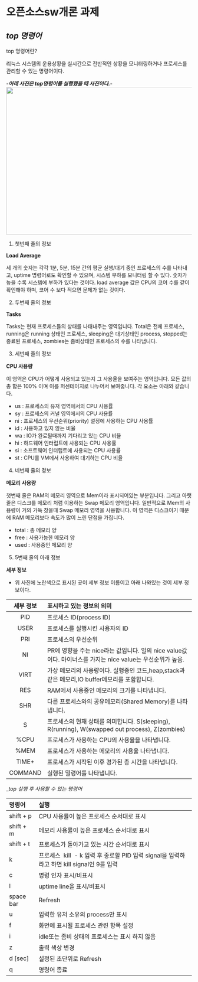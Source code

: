 # 오픈소스sw개론 과제
___top 명령어___
---
top 명령어란?

리눅스 시스템의 운용상황을 실시간으로 전반적인 상황을 모니터링하거나 프로세스를 관리할 수 있는 명령어이다.

-___아래 사진은 top명령어를 실행했을 때 사진이다.___-
<img src="https://user-images.githubusercontent.com/97230837/171996611-62ba43a0-4750-46fe-a795-a93a519e5bdc.png" width = "700" height="400">

1. 첫번째 줄의 정보

__Load Average__

세 개의 숫자는 각각 1분, 5분, 15분 간의 평균 실행/대기 중인 프로세스의 수를 나타내고, uptime 명령어로도 확인할 수 있으며, 시스템 부하를 모니터링 할 수 있다. 숫자가 높을 수록 시스템에 부하가 있다는 것이다. load average 값은 CPU의 코어 수를 같이 확인해야 하며, 코어 수 보다 적으면 문제가 없는 것이다.

2. 두번째 줄의 정보

__Tasks__

Tasks는 현재 프로세스들의 상태를 나태내주는 영역입니다. Total은 전체 프로세스, running은 running 상태인 프로세스, sleeping은 대기상태인 process, stopped는 종료된 프로세스, zombies는 좀비상태인 프로세스의 수를 나타냅니다.

3. 세번째 줄의 정보

__CPU 사용량__

이 영역은 CPU가 어떻게 사용되고 있는지 그 사용율을 보여주는 영역입니다. 모든 값의 총 합은 100% 이며 이를 퍼센테이지로 나누어서 보여줍니다. 각 요소는 아래와 같습니다.

- us : 프로세스의 유저 영역에서의 CPU 사용률
- sy : 프로세스의 커널 영역에서의 CPU 사용률
- ni : 프로세스의 우선순위(priority) 설정에 사용하는 CPU 사용률
- id : 사용하고 있지 않는 비율
- wa : IO가 완료될때까지 기다리고 있는 CPU 비율
- hi : 하드웨어 인터럽트에 사용되는 CPU 사용률
- si : 소프트웨어 인터럽트에 사용되는 CPU 사용률
- st : CPU를 VM에서 사용하여 대기하는 CPU 비율

4. 네번째 줄의 정보

__메모리 사용량__

첫번째 줄은 RAM의 메모리 영역으로 Mem이라 표시되어있는 부분입니다. 그리고 아랫줄은 디스크를 메모리 처럼 이용하는 Swap 메모리 영역입니다. 일반적으로 Mem의 사용량이 거의 가득 찼을때 Swap 메모리 영역을 사용합니다. 이 영역은 디스크이기 때문에 RAM 메모리보다 속도가 많이 느린 단점을 가집니다.

- total : 총 메모리 양
- free : 사용가능한 메모리 양
- used : 사용중인 메모리 양

5. 5번째 줄의 아래 정보

__세부 정보__

- 위 사진에 노란색으로 표시된 곳이 세부 정보 이름이고 아래 나와있는 것이 세부 정보이다.

|세부 정보|표시하고 있는 정보의 의미|
|:---:|:---|
|PID|프로세스 ID(process ID)|
|USER|프로세스를 실행시킨 사용자의 ID|
|PRI|프로세스의 우선순위|
|NI|PR에 영향을 주는 nice라는 값입니다. 일의 nice value값이다. 마이너스를 가지는 nice value는 우선순위가 높음.|
|VIRT|가상 메모리의 사용량이다. 실행중인 코드,heap,stack과 같은 메모리,IO buffer메모리를 포함합니다.|
|RES|RAM에서 사용중인 메모리의 크기를 나타냅니다.|
|SHR|다른 프로세스와의 공유메모리(Shared Memory)를 나타냅니다.|
|S|프로세스의 현재 상태를 의미합니다. S(sleeping), R(running), W(swapped out process), Z(zombies)|
|%CPU|프로세스가 사용하는 CPU의 사용율을 나타냅니다.|
|%MEM|프로세스가 사용하는 메모리의 사용율 나타냅니다.|
|TIME+|프로세스가 시작된 이후 경가된 총 시간을 나타냅니다.|
|COMMAND|실행된 멸령어를 나타냅니다.|

__top 실행 후 사용할 수 있는 명령어_

|명령어|실행|
|:---|:---|
|shift + p|CPU 사용률이 높은 프로세스 순서대로 표시|
|shift + m|메모리 사용률이 높은 프로세스 순서대로 표시|
|shift + t|프로세스가 돌아가고 있는 시간 순서대로 표시|
|k|프로세스  kill  - k 입력 후 종료할 PID 입력 signal을 입력하라고 하면 kill signal인 9를 입력|
|c|명령 인자 표시/비표시|
|l|uptime line을 표시/비표시|
|space bar|Refresh|
|u|입력한 유저 소유의 process만 표시|
|f|화면에 표시될 프로세스 관련 항목 설정|
|i|idle또는 좀비 상태의 프로세스는 표시 하지 않음|
|z|출력 색상 변경|
|d [sec]|설정된 초단위로 Refresh|
|q|명령어 종료|


